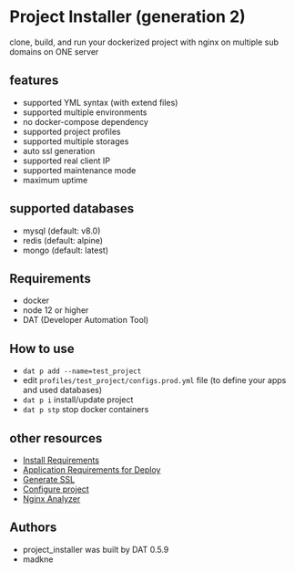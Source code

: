 # Project Installer (generation 2)

clone, build, and run your dockerized project with nginx on multiple sub domains on ONE server

## features

- supported YML syntax (with extend files)
- supported multiple environments
- no docker-compose dependency
- supported project profiles
- supported multiple storages
- auto ssl generation
- supported real client IP
- supported maintenance mode
- maximum uptime


## supported databases

- mysql (default: v8.0)
- redis (default: alpine)
- mongo (default: latest)
	
## Requirements
 - docker
 - node 12 or higher
 - DAT (Developer Automation Tool)


## How to use

- `dat p add --name=test_project`
- edit `profiles/test_project/configs.prod.yml` file (to define your apps and used databases)
- `dat p i` install/update project
- `dat p stp` stop docker containers



## other resources

- [Install Requirements](./docs/install-reqs.md)
- [Application Requirements for Deploy](./docs/app-reqs.md)
- [Generate SSL](./docs/generate-ssl.md)
- [Configure project](./docs/configs.md)
- [Nginx Analyzer](./docs/ngnix_analyzer.md)

## Authors
- project_installer was built by DAT 0.5.9
- madkne